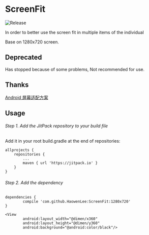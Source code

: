 # ScreenFit

![Release](https://jitpack.io/v/HaowenLee/ScreenFit.svg)

In order to better use the screen fit in multiple items of the individual

Base on 1280x720 screen.

## Deprecated

Has stopped because of some problems, Not recommended for use.

## Thanks

[Android 屏幕适配方案](http://blog.csdn.net/lmj623565791/article/details/45460089)

## Usage

###### Step 1. Add the JitPack repository to your build file

Add it in your root build.gradle at the end of repositories:

```
allprojects {
    repositories {
        ...
        maven { url 'https://jitpack.io' }
    }
}
```

###### Step 2. Add the dependency

```
dependencies {
        compile 'com.github.HaowenLee:ScreenFit:1280x720'
}

```

```
<View
        android:layout_width="@dimen/x360"
        android:layout_height="@dimen/y360"
        android:background="@android:color/black"/>
```
